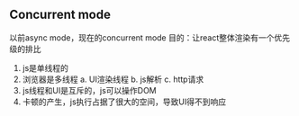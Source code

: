 ## Concurrent mode
  以前async mode，现在的concurrent mode
  目的：让react整体渲染有一个优先级的排比
  1. js是单线程的
  2. 浏览器是多线程
    a. UI渲染线程
    b. js解析
    c. http请求
  3. js线程和UI是互斥的，js可以操作DOM
  4. 卡顿的产生，js执行占据了很大的空间，导致UI得不到响应